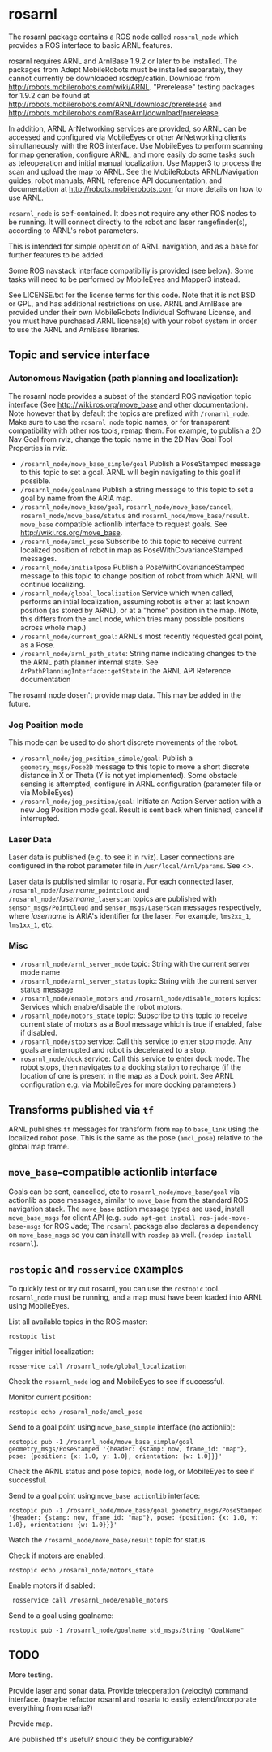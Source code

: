 rosarnl
========

The rosarnl package contains a ROS node called `rosarnl_node` which provides a
ROS interface to basic ARNL features. 

rosarnl requires ARNL and ArnlBase 1.9.2 or later to be installed.  The packages 
from Adept MobileRobots must be installed  separately, they cannot currently 
be downloaded rosdep/catkin. Download from
<http://robots.mobilerobots.com/wiki/ARNL>.     "Prerelease" testing packages
for 1.9.2 can be found at
<http://robots.mobilerobots.com/ARNL/download/prerelease> and
<http://robots.mobilerobots.com/BaseArnl/download/prerelease>.
 
In addition, ARNL ArNetworking services are provided, so ARNL can be accessed
and configured via MobileEyes or other ArNetworking clients simultaneously 
with the ROS interface. Use MobileEyes to perform scanning for map generation, 
configure ARNL, and more easily do some tasks such as teleoperation and initial
manual localization.  Use Mapper3 to process the scan and upload the map to ARNL.
See the MobileRobots ARNL/Navigation guides, robot manuals, ARNL reference API
documentation, and documentation at <http://robots.mobilerobots.com> for more details
on how to use ARNL.

`rosarnl_node` is self-contained. It does not require any other ROS nodes to be
running. It will connect directly to the robot and laser rangefinder(s), 
according to ARNL's robot parameters.

This is intended for simple operation of ARNL navigation, and as a base for
further features to be added.

Some ROS navstack interface compatibiliy is provided (see below).  Some tasks
will need to be performed by MobileEyes and Mapper3 instead.

See LICENSE.txt for the license terms for this code.  Note that it is not
BSD or GPL, and has additional restrictions on use.
ARNL and ArnlBase are provided under their own MobileRobots Individual 
Software License, and you must have purchased ARNL license(s) with
your robot system in order to use the ARNL and ArnlBase libraries.

Topic and service interface
---------------------------

### Autonomous Navigation (path planning and localization):

The rosarnl node provides a subset of the standard ROS navigation topic
interface (See <http://wiki.ros.org/move_base> and other documentation). 
Note however that by default the topics are prefixed with 
`/ronarnl_node`.  Make sure to use the `rosarnl_node` topic names, or for
transparent compatibility with other ros tools, remap them. For example,
to publish a 2D Nav Goal from rviz, change the topic name in the 2D Nav Goal Tool
Properties in rviz.
 * `/rosarnl_node/move_base_simple/goal`       Publish a PoseStamped message to
    this topic to set a goal. ARNL will begin navigating to this goal if
    possible. 
 * `/rosarnl_node/goalname`   Publish a string message to this topic to set a goal by
   name from the ARIA map.
 * `/rosarnl_node/move_base/goal`, `rosarnl_node/move_base/cancel`,
   `rosarnl_node/move_base/status` and `rosarnl_node/move_base/result`.
   `move_base` compatible actionlib interface to request goals. See
   <http://wiki.ros.org/move_base>.
 * `/rosarnl_node/amcl_pose`  Subscribe to this topic to receive current
   localized position of robot in map as PoseWithCovarianceStamped messages.
 * `/rosarnl_node/initialpose` Publish a PoseWithCovarianceStamped message to
   this topic to change position of robot from which ARNL will continue
   localizing.
 * `/rosarnl_node/global_localization` Service which when called, performs an
   intial localization, assuming robot is either at last known position (as
   stored by ARNL), or at a "home" position in the map. (Note, this differs from
   the `amcl` node, which tries many possible positions across whole map.)
 * `/rosarnl_node/current_goal`: ARNL's most recently requested goal point, as a Pose.
 * `/rosarnl_node/arnl_path_state`: String name indicating changes to the the ARNL path planner internal  state. See `ArPathPlanningInterface::getState` in the ARNL API Reference documentation

The rosarnl node dosen't provide map data. This may be added
in the future.

### Jog Position mode

This mode can be used to do short discrete movements of the robot. 

 * `/rosarnl_node/jog_position_simple/goal`: Publish a `geometry_msgs/Pose2D` message to this topic to move a
    short discrete distance in X or Theta (Y is not yet implemented).  Some
    obstacle sensing is attempted, configure in ARNL configuration (parameter file
    or via MobileEyes)
 * `/rosarnl_node/jog_position/goal`: Initiate an Action Server action with a
    new Jog Position mode goal. Result is sent back when finished, cancel if
    interrupted.

### Laser Data

Laser data is published (e.g. to see it in rviz).  Laser connections are 
configured in the robot parameter file in `/usr/local/Arnl/params`.
See <>. 

Laser data is published similar to rosaria.
For each connected laser, `/rosarnl_node/`_lasername_`_pointcloud` and
`/rosarnl_node/`_lasername_`_laserscan` 
topics are published with `sensor_msgs/PointCloud` and `sensor_msgs/LaserScan`
messages respectively, where _lasername_ is ARIA's identifier for the laser.
For example, `lms2xx_1`, `lms1xx_1`, etc.
 
### Misc

 * `/rosarnl_node/arnl_server_mode` topic: String with the current server mode name
 * `/rosarnl_node/arnl_server_status` topic: String with the current server status message
 * `/rosarnl_node/enable_motors` and `/rosarnl_node/disable_motors` topics: Services
  which  enable/disable the robot motors.
 * `/rosarnl_node/motors_state` topic: Subscribe to this topic to receive current
   state of motors as a Bool message which is true if enabled, false if disabled.
 * `/rosarnl_node/stop` service: Call this service to enter stop mode. Any goals are interrupted and robot is decelerated to a stop.
 * `rosarnl_node/dock` service: Call this service to enter dock mode. The robot stops, then navigates to a docking station to recharge (if the location of one is present in the map as a Dock point. See ARNL configuration e.g. via MobileEyes for more docking parameters.)



Transforms published via `tf`
-----------------------------

ARNL publishes `tf` messages for transform from `map` to `base_link` using the localized robot pose.
This is the same as the pose  (`amcl_pose`) relative to the global map frame.


`move_base`-compatible actionlib interface
------------------------------------------

Goals can be sent, cancelled, etc to `rosarnl_node/move_base/goal` via actionlib as pose messages,
similar to `move_base` from the standard ROS navigation stack.  The `move_base` action
message types are used, install `move_base_msgs` for client API (e.g.
`sudo apt-get install ros-jade-move-base-msgs` for ROS Jade; The `rosarnl`
package also declares a dependency on `move_base_msgs` so you can install with
`rosdep` as well. (`rosdep install rosarnl`). 

`rostopic` and `rosservice` examples
------------------------------------
To quickly test or try out rosarnl, you can use the `rostopic` tool.
`rosarnl_node` must be running, and a map must have been loaded into ARNL using
MobileEyes.

List all available topics in the ROS master:

    rostopic list

Trigger initial localization:

    rosservice call /rosarnl_node/global_localization
Check the `rosarnl_node` log and MobileEyes to see if successful.

Monitor current position:

    rostopic echo /rosarnl_node/amcl_pose

Send to a goal point using `move_base_simple` interface (no actionlib):

    rostopic pub -1 /rosarnl_node/move_base_simple/goal geometry_msgs/PoseStamped '{header: {stamp: now, frame_id: "map"}, pose: {position: {x: 1.0, y: 1.0}, orientation: {w: 1.0}}}'
Check the ARNL status and pose topics, node log, or MobileEyes to see if successful.

Send to a goal point using `move_base actionlib` interface:

    rostopic pub -1 /rosarnl_node/move_base/goal geometry_msgs/PoseStamped '{header: {stamp: now, frame_id: "map"}, pose: {position: {x: 1.0, y: 1.0}, orientation: {w: 1.0}}}'
Watch the `/rosarnl_node/move_base/result` topic for status.

Check if motors are enabled:

    rostopic echo /rosarnl_node/motors_state

Enable motors if disabled:

     rosservice call /rosarnl_node/enable_motors

Send to a goal using goalname:

    rostopic pub -1 /rosarnl_node/goalname std_msgs/String "GoalName"



TODO
----

More testing.  

Provide laser and sonar data.
Provide teleoperation (velocity) command interface.
(maybe refactor rosarnl and rosaria to easily extend/incorporate everything from
rosaria?)

Provide map.

Are published tf's useful? should they be configurable?
